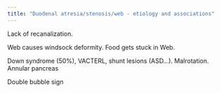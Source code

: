 ```yaml
---
title: "Duodenal atresia/stenosis/web - etiology and associations"
---
```

Lack of recanalization.

Web causes windsock deformity. Food gets stuck in Web.

Down syndrome (50%), VACTERL, shunt lesions (ASD...). Malrotation. Annular pancreas

Double bubble sign

